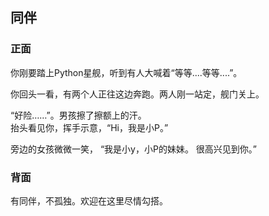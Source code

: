 ## 同伴

### 正面
你刚要踏上Python星舰，听到有人大喊着“等等....等等....”。  

你回头一看，有两个人正往这边奔跑。两人刚一站定，舰门关上。  

“好险……”。男孩擦了擦额上的汗。  
抬头看见你，挥手示意，“Hi，我是小P。”  

旁边的女孩微微一笑，  “我是小y，小P的妹妹。  很高兴见到你。”  

### 背面

有同伴，不孤独。欢迎在这里尽情勾搭。